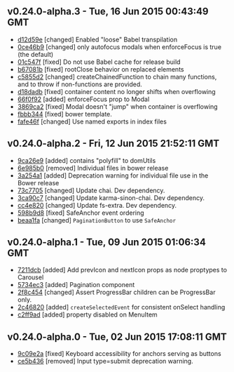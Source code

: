 v0.24.0-alpha.3 - Tue, 16 Jun 2015 00:43:49 GMT
-----------------------------------------------

- [d12d59e](../../commit/d12d59e) [changed] Enabled "loose" Babel transpilation
- [0ce46b9](../../commit/0ce46b9) [changed] only autofocus modals when enforceFocus is true (the default)
- [01c547f](../../commit/01c547f) [fixed] Do not use Babel cache for release build
- [b67081b](../../commit/b67081b) [fixed] rootClose behavior on replaced elements
- [c5855d2](../../commit/c5855d2) [changed] createChainedFunction to chain many functions, and to throw if non-functions are provided.
- [d18dadb](../../commit/d18dadb) [fixed] container content no longer shifts when overflowing
- [66f0f92](../../commit/66f0f92) [added] enforceFocus prop to Modal
- [3869ca2](../../commit/3869ca2) [fixed] Modal doesn't "jump" when container is overflowing
- [fbbb344](../../commit/fbbb344) [fixed] bower template.
- [fafe46f](../../commit/fafe46f) [changed] Use named exports in index files



v0.24.0-alpha.2 - Fri, 12 Jun 2015 21:52:11 GMT
-----------------------------------------------

- [9ca26e9](../../commit/9ca26e9) [added] contains "polyfill" to domUtils
- [6e985b0](../../commit/6e985b0) [removed] Individual files in bower release
- [3a254a1](../../commit/3a254a1) [added] Deprecation warning for individual file use in the Bower release
- [73c7705](../../commit/73c7705) [changed] Update chai. Dev dependency.
- [3ca90c7](../../commit/3ca90c7) [changed] Update karma-sinon-chai. Dev dependency.
- [cc4e820](../../commit/cc4e820) [changed] Update fs-extra. Dev dependency.
- [598b9d8](../../commit/598b9d8) [fixed] SafeAnchor event ordering
- [beaa1fa](../../commit/beaa1fa) [changed] `PaginationButton` to use `SafeAnchor`



v0.24.0-alpha.1 - Tue, 09 Jun 2015 01:06:34 GMT
-----------------------------------------------

- [7211dcb](../../commit/7211dcb) [added] Add prevIcon and nextIcon props as node proptypes to Carousel
- [5734ec3](../../commit/5734ec3) [added] Pagination component
- [2f8c454](../../commit/2f8c454) [changed] Assert ProgressBar children can be ProgressBar only.
- [2c46820](../../commit/2c46820) [added] `createSelectedEvent` for consistent onSelect handling
- [c2ff9ad](../../commit/c2ff9ad) [added] property disabled on MenuItem



v0.24.0-alpha.0 - Tue, 02 Jun 2015 17:08:11 GMT
-----------------------------------------------

- [9c09e2a](../../commit/9c09e2a) [fixed] Keyboard accessibility for anchors serving as buttons
- [ce5b436](../../commit/ce5b436) [removed] Input type=submit deprecation warning.
